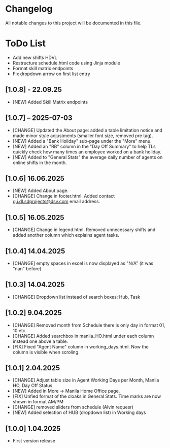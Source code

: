# Changelog

All notable changes to this project will be documented in this file.

# ToDo List
- Add new shifts HDVL
- Restructure schedule.html code using Jinja module
- Format skill matrix endpoints
- Fix dropdown arrow on first list entry

## [1.0.8] - 22.09.25
- [NEW] Added Skill Matrix endpoints


## [1.0.7] – 2025-07-03
- [CHANGE] Updated the About page: added a table limitation notice and made minor style adjustments 
           (smaller font size, removed pre tag).
- [NEW] Added a "Bank Holiday" sub-page under the "More" menu.
- [NEW] Added an "RB" column in the "Day Off Summary" to help TLs quickly check how many times an employee worked on a bank holiday.
- [NEW] Added to "General Stats" the average daily number of agents on online shifts in the month.

## [1.0.6] 16.06.2025
- [NEW] Added About page.
- [CHANGE] Change in footer.html. Added contact g.i.dl.sdprojects@dsv.com email address.
  
## [1.0.5] 16.05.2025
- [CHANGE] Change in legend.html. Removed unnecessary shifts and added another column which explains agent tasks. 

## [1.0.4] 14.04.2025
- [CHANGE] empty spaces in excel is now displayed as "N/A" (it was "nan" before)

## [1.0.3] 14.04.2025
- [CHANGE] Dropdown list instead of search boxes: Hub, Task

## [1.0.2] 9.04.2025
- [CHANGE] Removed month from Schedule there is only day in format 01, 10 etc
- [CHANGE] Added searchbox in manila_HO.html under each column instead one above a table.
- [FIX] Fixed "Agent Name" column in working_days.html. Now the column is visible when scroling.

## [1.0.1] 2.04.2025
- [CHANGE] Adjust table size in Agent Working Days per Month, Manila HO, Day Off Status 
- [NEW] Added in More -> Manila Home Office page.
- [FIX] Unfied format of the cloaks in General Stats. Time marks are now shown in format AM/PM
- [CHANGE] removed sliders from schedule (Alvin requesr)
- [NEW] Added selection of HUB (dropdown list) in Working days

## [1.0.0] 1.04.2025
- First version release